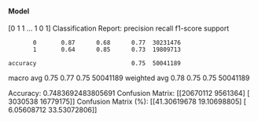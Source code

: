 #### Model
[0 1 1 ... 1 0 1]
Classification Report:
              precision    recall  f1-score   support

           0       0.87      0.68      0.77  30231476
           1       0.64      0.85      0.73  19809713

    accuracy                           0.75  50041189
   macro avg       0.75      0.77      0.75  50041189
weighted avg       0.78      0.75      0.75  50041189

Accuracy: 0.7483692483805691
Confusion Matrix:
[[20670112  9561364]
 [ 3030538 16779175]]
Confusion Matrix (%):
[[41.30619678 19.10698805]
 [ 6.05608712 33.53072806]]

